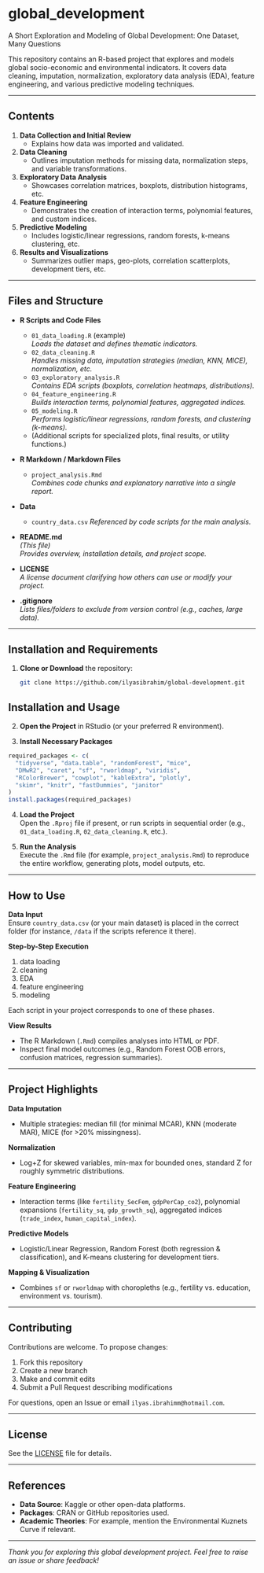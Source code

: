 # global_development
A Short Exploration and Modeling of Global Development: One Dataset, Many Questions

This repository contains an R-based project that explores and models global socio-economic and environmental indicators. It covers data cleaning, imputation, normalization, exploratory data analysis (EDA), feature engineering, and various predictive modeling techniques.

---

## Contents

1. **Data Collection and Initial Review**  
   - Explains how data was imported and validated.
2. **Data Cleaning**  
   - Outlines imputation methods for missing data, normalization steps, and variable transformations.
3. **Exploratory Data Analysis**  
   - Showcases correlation matrices, boxplots, distribution histograms, etc.
4. **Feature Engineering**  
   - Demonstrates the creation of interaction terms, polynomial features, and custom indices.
5. **Predictive Modeling**  
   - Includes logistic/linear regressions, random forests, k-means clustering, etc.
6. **Results and Visualizations**  
   - Summarizes outlier maps, geo-plots, correlation scatterplots, development tiers, etc.

---

## Files and Structure

- **R Scripts and Code Files**  
  - `01_data_loading.R` (example)  
    *Loads the dataset and defines thematic indicators.*
  - `02_data_cleaning.R`  
    *Handles missing data, imputation strategies (median, KNN, MICE), normalization, etc.*
  - `03_exploratory_analysis.R`  
    *Contains EDA scripts (boxplots, correlation heatmaps, distributions).*
  - `04_feature_engineering.R`  
    *Builds interaction terms, polynomial features, aggregated indices.*
  - `05_modeling.R`  
    *Performs logistic/linear regressions, random forests, and clustering (k-means).*
  - (Additional scripts for specialized plots, final results, or utility functions.)

- **R Markdown / Markdown Files**  
  - `project_analysis.Rmd`  
    *Combines code chunks and explanatory narrative into a single report.*

- **Data**  
  - `country_data.csv` 
    *Referenced by code scripts for the main analysis.*

- **README.md**  
  *(This file)*  
  *Provides overview, installation details, and project scope.*

- **LICENSE**  
  *A license document clarifying how others can use or modify your project.*

- **.gitignore**  
  *Lists files/folders to exclude from version control (e.g., caches, large data).*

---

## Installation and Requirements

1. **Clone or Download** the repository:
   ```bash
   git clone https://github.com/ilyasibrahim/global-development.git

## Installation and Usage

2. **Open the Project** in RStudio (or your preferred R environment).

3. **Install Necessary Packages**  

```r
required_packages <- c(
  "tidyverse", "data.table", "randomForest", "mice", 
  "DMwR2", "caret", "sf", "rworldmap", "viridis", 
  "RColorBrewer", "cowplot", "kableExtra", "plotly",
  "skimr", "knitr", "fastDummies", "janitor"
)
install.packages(required_packages)
```
4. **Load the Project**  
Open the `.Rproj` file if present, or run scripts in sequential order (e.g., `01_data_loading.R`, `02_data_cleaning.R`, etc.).

5. **Run the Analysis**  
Execute the `.Rmd` file (for example, `project_analysis.Rmd`) to reproduce the entire workflow, generating plots, model outputs, etc.

---

## How to Use

**Data Input**  
Ensure `country_data.csv` (or your main dataset) is placed in the correct folder (for instance, `/data` if the scripts reference it there).

**Step-by-Step Execution**  
1. data loading  
2. cleaning  
3. EDA  
4. feature engineering  
5. modeling  

Each script in your project corresponds to one of these phases.

**View Results**  
- The R Markdown (`.Rmd`) compiles analyses into HTML or PDF.  
- Inspect final model outcomes (e.g., Random Forest OOB errors, confusion matrices, regression summaries).

---

## Project Highlights

**Data Imputation**  
- Multiple strategies: median fill (for minimal MCAR), KNN (moderate MAR), MICE (for >20% missingness).

**Normalization**  
- Log+Z for skewed variables, min-max for bounded ones, standard Z for roughly symmetric distributions.

**Feature Engineering**  
- Interaction terms (like `fertility_SecFem`, `gdpPerCap_co2`), polynomial expansions (`fertility_sq`, `gdp_growth_sq`), aggregated indices (`trade_index`, `human_capital_index`).

**Predictive Models**  
- Logistic/Linear Regression, Random Forest (both regression & classification), and K-means clustering for development tiers.

**Mapping & Visualization**  
- Combines `sf` or `rworldmap` with choropleths (e.g., fertility vs. education, environment vs. tourism).

---

## Contributing

Contributions are welcome. To propose changes:
1. Fork this repository
2. Create a new branch
3. Make and commit edits
4. Submit a Pull Request describing modifications

For questions, open an Issue or email `ilyas.ibrahimm@hotmail.com`.

---

## License

See the [LICENSE](https://github.com/ilyasibrahim/global-development/blob/main/LICENSE.txt) file for details.

---

## References

- **Data Source**: Kaggle or other open-data platforms.  
- **Packages**: CRAN or GitHub repositories used.  
- **Academic Theories**: For example, mention the Environmental Kuznets Curve if relevant.

---

_Thank you for exploring this global development project. Feel free to raise an issue or share feedback!_



